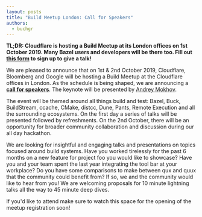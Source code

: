```yaml
---
layout: posts
title: "Build Meetup London: Call for Speakers"
authors:
  - buchgr
---
```


**TL;DR: Cloudflare is hosting a Build Meetup at its London offices on 1st
October 2019. Many Bazel users and developers will be there too. Fill out [this form](https://forms.gle/s7GRKatte5kH5C2s7) to sign up to
give a talk!**

We are pleased to announce that on 1st & 2nd October 2019, Cloudflare, Bloomberg and Google will be hosting a Build Meetup
at the Cloudflare offices in London. As the schedule is being shaped, we are announcing a **[call for speakers](https://forms.gle/s7GRKatte5kH5C2s7)**.
The keynote will be presented by [Andrey Mokhov](https://blogs.ncl.ac.uk/andreymokhov/).

The event will be themed around all things build and test: Bazel, Buck, BuildStream, ccache, CMake, distcc, Dune, Pants,
Remote Execution and all the surrounding ecosystems. On the first day a series of talks will be presented followed by
refreshments. On the 2nd October, there will be an opportunity for broader community collaboration and discussion during
our all day hackathon.

We are looking for insightful and engaging talks and presentations on topics focused around build systems. Have you worked
tirelessly for the past 6 months on a new feature for project foo you would like to showcase? Have you and your team spent
the last year integrating the tool bar at your workplace? Do you have some comparisons to make between qux and quux that the
community could benefit from? If so, we and the community would like to hear from you! We are welcoming proposals for 10 minute
lightning talks all the way to 45 minute deep dives.

If you'd like to attend make sure to watch this space for the opening of the meetup registration soon!
